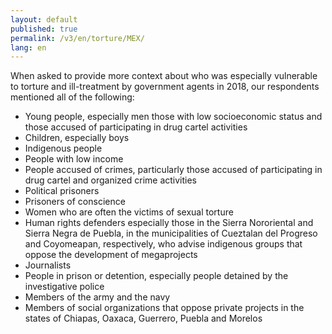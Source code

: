 ```yaml
---
layout: default
published: true
permalink: /v3/en/torture/MEX/
lang: en
---
```


When asked to provide more context about who was especially vulnerable to torture and ill-treatment by government agents in 2018, our respondents mentioned all of the following:
-	Young people, especially men those with low socioeconomic status and those accused of participating in drug cartel activities
-	Children, especially boys
-	Indigenous people
-	People with low income
-	People accused of crimes, particularly those accused of participating in drug cartel and organized crime activities
-	Political prisoners
-	Prisoners of conscience
-	Women who are often the victims of sexual torture
-	Human rights defenders especially those in the Sierra Nororiental and Sierra Negra de Puebla, in the municipalities of Cueztalan del Progreso and Coyomeapan, respectively, who advise indigenous groups that oppose the development of megaprojects
-	Journalists
-	People in prison or detention, especially people detained by the investigative police
-	Members of the army and the navy
-	Members of social organizations that oppose private projects in the states of Chiapas, Oaxaca, Guerrero, Puebla and Morelos

